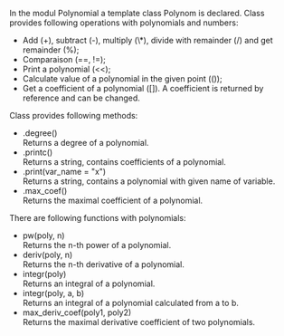 In the modul Polynomial a template class Polynom<T> is declared.
Class provides following operations with polynomials and numbers:
<ul>
    <li>Add (+), subtract (-), multiply (\*), divide with remainder (/) and get remainder (%);</li>
    <li>Comparaison (==, !=);</li>
    <li>Print a polynomial (<<);</li>
    <li>Calculate value of a polynomial in the given point (());</li>
    <li>Get a coefficient of a polynomial ([]). A coefficient is returned by reference and can be changed.</li>
</ul>

Class provides following methods:
<ul>
    <li>.degree()</li>
    Returns a degree of a polynomial.
    <li>.printc()</li>
    Returns a string, contains coefficients of a polynomial.
    <li>.print(var_name = "x")</li>
    Returns a string, contains a polynomial with given name of variable.
    <li>.max_coef()</li>
    Returns the maximal coefficient of a polynomial.
</ul>

There are following functions with polynomials:
<ul>
    <li>pw(poly, n)</li>
    Returns the n-th power of a polynomial.
    <li>deriv(poly, n)</li>
    Returns the n-th derivative of a polynomial.
    <li>integr(poly)</li>
    Returns an integral of a polynomial.
    <li>integr(poly, a, b)</li>
    Returns an integral of a polynomial calculated from a to b.
    <li>max_deriv_coef(poly1, poly2)</li>
    Returns the maximal derivative coefficient of two polynomials.
</ul>

